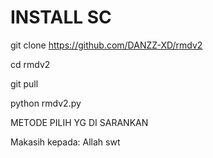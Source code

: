 

# INSTALL SC
git clone https://github.com/DANZZ-XD/rmdv2

cd rmdv2

git pull

python rmdv2.py

 METODE PILIH YG DI SARANKAN

Makasih kepada:
Allah swt
